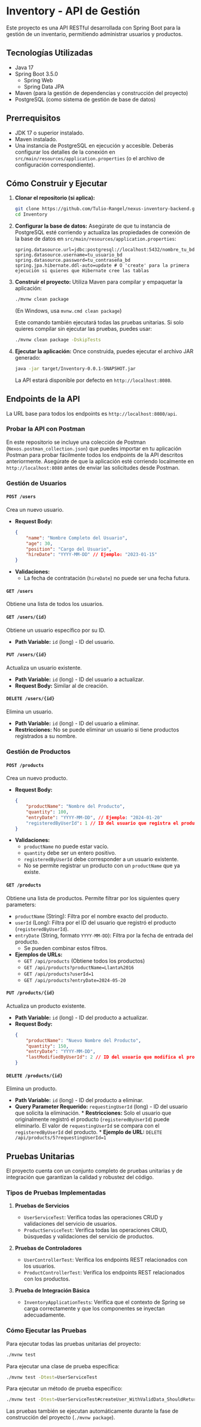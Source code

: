 # Inventory - API de Gestión

Este proyecto es una API RESTful desarrollada con Spring Boot para la gestión de un inventario, permitiendo administrar usuarios y productos.

## Tecnologías Utilizadas

*   Java 17
*   Spring Boot 3.5.0
    *   Spring Web
    *   Spring Data JPA
*   Maven (para la gestión de dependencias y construcción del proyecto)
*   PostgreSQL (como sistema de gestión de base de datos)

## Prerrequisitos

*   JDK 17 o superior instalado.
*   Maven instalado.
*   Una instancia de PostgreSQL en ejecución y accesible. Deberás configurar los detalles de la conexión en `src/main/resources/application.properties` (o el archivo de configuración correspondiente).

## Cómo Construir y Ejecutar

1.  **Clonar el repositorio (si aplica):**
    ```bash
    git clone https://github.com/Tulio-Rangel/nexus-inventory-backend.git
    cd Inventory
    ```

2.  **Configurar la base de datos:**
    Asegúrate de que tu instancia de PostgreSQL esté corriendo y actualiza las propiedades de conexión de la base de datos en `src/main/resources/application.properties`:
    ```properties
    spring.datasource.url=jdbc:postgresql://localhost:5432/nombre_tu_bd
    spring.datasource.username=tu_usuario_bd
    spring.datasource.password=tu_contraseña_bd
    spring.jpa.hibernate.ddl-auto=update # O 'create' para la primera ejecución si quieres que Hibernate cree las tablas
    ```

3.  **Construir el proyecto:**
    Utiliza Maven para compilar y empaquetar la aplicación:
    ```bash
    ./mvnw clean package
    ```
    (En Windows, usa `mvnw.cmd clean package`)
    
    Este comando también ejecutará todas las pruebas unitarias. Si solo quieres compilar sin ejecutar las pruebas, puedes usar:
    ```bash
    ./mvnw clean package -DskipTests
    ```

4.  **Ejecutar la aplicación:**
    Once construida, puedes ejecutar el archivo JAR generado:
    ```bash
    java -jar target/Inventory-0.0.1-SNAPSHOT.jar
    ```
    La API estará disponible por defecto en `http://localhost:8080`.

## Endpoints de la API

La URL base para todos los endpoints es `http://localhost:8080/api`.

### Probar la API con Postman
En este repositorio se incluye una colección de Postman (`Nexos.postman_collection.json`) que puedes importar en tu aplicación Postman para probar fácilmente todos los endpoints de la API descritos anteriormente. Asegúrate de que la aplicación esté corriendo localmente en `http://localhost:8080` antes de enviar las solicitudes desde Postman.

### Gestión de Usuarios

#### `POST /users`
Crea un nuevo usuario.
*   **Request Body:**
    ```json
    {
        "name": "Nombre Completo del Usuario",
        "age": 30,
        "position": "Cargo del Usuario",
        "hireDate": "YYYY-MM-DD" // Ejemplo: "2023-01-15"
    }
    ```
*   **Validaciones:**
    *   La fecha de contratación (`hireDate`) no puede ser una fecha futura.

#### `GET /users`
Obtiene una lista de todos los usuarios.

#### `GET /users/{id}`
Obtiene un usuario específico por su ID.
*   **Path Variable:** `id` (long) - ID del usuario.

#### `PUT /users/{id}`
Actualiza un usuario existente.
*   **Path Variable:** `id` (long) - ID del usuario a actualizar.
*   **Request Body:** Similar al de creación.

#### `DELETE /users/{id}`
Elimina un usuario.
*   **Path Variable:** `id` (long) - ID del usuario a eliminar.
*   **Restricciones:** No se puede eliminar un usuario si tiene productos registrados a su nombre.

### Gestión de Productos

#### `POST /products`
Crea un nuevo producto.
*   **Request Body:**
    ```json
    {
        "productName": "Nombre del Producto",
        "quantity": 100,
        "entryDate": "YYYY-MM-DD", // Ejemplo: "2024-01-20"
        "registeredByUserId": 1 // ID del usuario que registra el producto
    }
    ```
*   **Validaciones:**
    *   `productName` no puede estar vacío.
    *   `quantity` debe ser un entero positivo.
    *   `registeredByUserId` debe corresponder a un usuario existente.
    *   No se permite registrar un producto con un `productName` que ya existe.

#### `GET /products`
Obtiene una lista de productos. Permite filtrar por los siguientes query parameters:
*   `productName` (String): Filtra por el nombre exacto del producto.
*   `userId` (Long): Filtra por el ID del usuario que registró el producto (`registeredByUserId`).
*   `entryDate` (String, formato `YYYY-MM-DD`): Filtra por la fecha de entrada del producto.
    *   Se pueden combinar estos filtros.
*   **Ejemplos de URLs:**
    *   `GET /api/products` (Obtiene todos los productos)
    *   `GET /api/products?productName=Llanta%2016`
    *   `GET /api/products?userId=1`
    *   `GET /api/products?entryDate=2024-05-20`

#### `PUT /products/{id}`
Actualiza un producto existente.
*   **Path Variable:** `id` (long) - ID del producto a actualizar.
*   **Request Body:**
    ```json
    {
        "productName": "Nuevo Nombre del Producto",
        "quantity": 150,
        "entryDate": "YYYY-MM-DD",
        "lastModifiedByUserId": 2 // ID del usuario que modifica el producto
    }
    ```

#### `DELETE /products/{id}`
Elimina un producto.
*   **Path Variable:** `id` (long) - ID del producto a eliminar.
*   **Query Parameter Requerido:** `requestingUserId` (long) - ID del usuario que solicita la eliminación.
        *   **Restricciones:** Solo el usuario que originalmente registró el producto (`registeredByUserId`) puede eliminarlo. El valor de `requestingUserId` se compara con el `registeredByUserId` del producto.
        *   **Ejemplo de URL:** `DELETE /api/products/5?requestingUserId=1`

## Pruebas Unitarias

El proyecto cuenta con un conjunto completo de pruebas unitarias y de integración que garantizan la calidad y robustez del código.

### Tipos de Pruebas Implementadas

1. **Pruebas de Servicios**
   * `UserServiceTest`: Verifica todas las operaciones CRUD y validaciones del servicio de usuarios.
   * `ProductServiceTest`: Verifica todas las operaciones CRUD, búsquedas y validaciones del servicio de productos.

2. **Pruebas de Controladores**
   * `UserControllerTest`: Verifica los endpoints REST relacionados con los usuarios.
   * `ProductControllerTest`: Verifica los endpoints REST relacionados con los productos.

3. **Prueba de Integración Básica**
   * `InventoryApplicationTests`: Verifica que el contexto de Spring se carga correctamente y que los componentes se inyectan adecuadamente.

### Cómo Ejecutar las Pruebas

Para ejecutar todas las pruebas unitarias del proyecto:

```bash
./mvnw test
```

Para ejecutar una clase de prueba específica:

```bash
./mvnw test -Dtest=UserServiceTest
```

Para ejecutar un método de prueba específico:

```bash
./mvnw test -Dtest=UserServiceTest#createUser_WithValidData_ShouldReturnCreatedUser
```

Las pruebas también se ejecutan automáticamente durante la fase de construcción del proyecto (`./mvnw package`).

